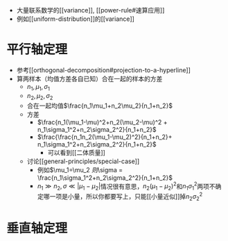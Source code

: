 - 大量联系数学的[[variance]], [[power-rule#速算应用]]
- 例如[[uniform-distribution]]的[[variance]]
# 平行轴定理
- 参考[[orthogonal-decomposition#projection-to-a-hyperline]]
- 算两样本（均值方差各自已知）合在一起的样本的方差
  - $n_1,\mu_1,\sigma_1$
  - $n_2,\mu_2,\sigma_2$
  - 合在一起均值$\frac{n_1\mu_1+n_2\mu_2}{n_1+n_2}$
  - 方差
    - $\frac{n_1(\mu_1-\mu)^2+n_2(\mu_2-\mu)^2 + n_1\sigma_1^2+n_2\sigma_2^2}{n_1+n_2}$
    - $\frac{\frac{n_1n_2(\mu_1-\mu_2)^2}{n_1+n_2}+ n_1\sigma_1^2+n_2\sigma_2^2}{n_1+n_2}$
      - 可以看到[[二体质量]]
  - 讨论[[general-principles/special-case]]
    - 例如$\mu_1=\mu_2 $则$\sigma = \frac{n_1\sigma_1^2+n_2\sigma_2^2}{n_1+n_2}$
    - $n_1 \gg n_2, \sigma\ll |\mu_1-\mu_2|$情况很有意思，$n_2(\mu_1-\mu_2)^2$和$n_1\sigma_1^2$两项不确定哪一项是小量，所以你都要写上，只能[[小量近似]]掉$n_2\sigma_2^2$
# 垂直轴定理